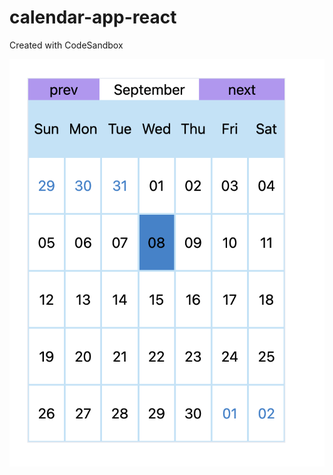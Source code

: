 # calendar-app-react
Created with CodeSandbox

![calendar-app-react](https://github.com/santosrai/calendar-app-react/blob/main/calendar-app-react.png)

